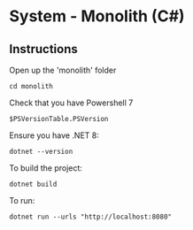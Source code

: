 # System - Monolith (C#)

## Instructions

Open up the 'monolith' folder

```shell
cd monolith
```

Check that you have Powershell 7

```shell
$PSVersionTable.PSVersion
```

Ensure you have .NET 8:

```shell
dotnet --version
```

To build the project:

```shell
dotnet build
```

To run:

```shell
dotnet run --urls "http://localhost:8080"
```
